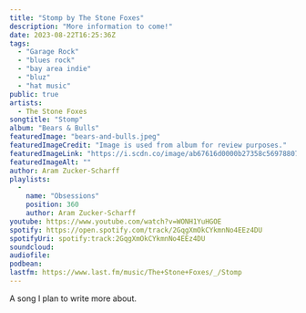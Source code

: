 ```yaml
---
title: "Stomp by The Stone Foxes"
description: "More information to come!"
date: 2023-08-22T16:25:36Z
tags:
  - "Garage Rock"
  - "blues rock"
  - "bay area indie"
  - "bluz"
  - "hat music"
public: true
artists:
  - The Stone Foxes
songtitle: "Stomp"
album: "Bears & Bulls"
featuredImage: "bears-and-bulls.jpeg"
featuredImageCredit: "Image is used from album for review purposes."
featuredImageLink: "https://i.scdn.co/image/ab67616d0000b27358c5697880705e8e32952dd3"
featuredImageAlt: ""
author: Aram Zucker-Scharff
playlists:
  -
    name: "Obsessions"
    position: 360
    author: Aram Zucker-Scharff
youtube: https://www.youtube.com/watch?v=WONH1YuHGOE
spotify: https://open.spotify.com/track/2GqgXmOkCYkmnNo4EEz4DU
spotifyUri: spotify:track:2GqgXmOkCYkmnNo4EEz4DU
soundcloud:
audiofile:
podbean:
lastfm: https://www.last.fm/music/The+Stone+Foxes/_/Stomp
---
```


A song I plan to write more about.
		